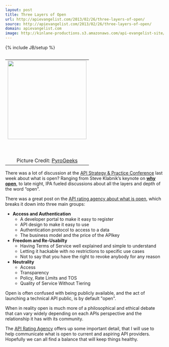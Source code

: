 ```yaml
---
layout: post
title: Three Layers of Open
url: http://apievangelist.com/2013/02/26/three-layers-of-open/
source: http://apievangelist.com/2013/02/26/three-layers-of-open/
domain: apievangelist.com
image: http://kinlane-productions.s3.amazonaws.com/api-evangelist-site/blog/pyro-geeks-open-sign.jpg
---
```

{% include JB/setup %}<p><table cellspacing="2" cellpadding="2" align="right">
<tbody>
<tr>
<td align="center"><a href="http://pyrogeeks.com/" target="_blank"><img src="https://s3.amazonaws.com/kinlane-productions/api-evangelist/pyro-geeks-open-sign.jpg" alt="" width="250" /></a>
<p>&nbsp;</p>
</td>
</tr>
<tr>
<td align="center">Picture Credit:  <a href="http://pyrogeeks.com/" target="_blank">PyroGeeks</a></td>
</tr>
</tbody>
</table>
<p>There was a lot of discussion at the&nbsp;<a href="http://www.apistrategyconference.com/">API Strategy &amp; Practice Conference</a> last week about what is open?  Ranging from Steve Klabnik&rsquo;s keynote on <span style="text-decoration: underline;"><strong><a title="Why Open" href="http://www.youtube.com/watch?v=oniWVV2k1Pg">why open</a></strong></span>, to late night, IPA fueled discussions about all the layers and depth of the word &ldquo;open&rdquo;.</p>
<p>There was a great post on the <a href="http://api500.com/post/44022221316/what-is-open">API rating agency about what is open</a>, which breaks it down into three main groups:</p>
<ul class="mainlist">
<li><strong>Access and Authentication</strong> 
<ul class="mainlist">
<li>A developer portal to make it easy to register</li>
<li>API design to make it easy to use</li>
<li>Authentication protocol to access to a data</li>
<li>The business model and the price of the APIkey</li>
</ul>
</li>
<li><strong>Freedom and Re-Usabilty</strong> 
<ul class="mainlist">
<li>Having Terms of Service well explained and simple to understand</li>
<li>Letting it hackable with no restrictions to specific use cases </li>
<li>Not to say that you have the right to revoke anybody for any reason</li>
</ul>
</li>
<li><strong>Neutrality</strong> 
<ul class="mainlist">
<li>Access</li>
<li>Transparency</li>
<li>Policy, Rate Limits and TOS</li>
<li>Quality of Service Without Tiering</li>
</ul>
</li>
</ul>
<p>Open is often confused with being publicly available, and the act of launching a technical API public, is by default "open".</p>
<p>When in reality open is much more of a philosophical and ethical debate that can vary widely depending on each APIs perspective and the relationship it has with its community.</p>
<p>The <a href="http://api500.com/post/44022221316/what-is-open">API Rating Agency</a> offers up some important detail, that I will use to help communicate what is open to current and aspiring API providers.  Hopefully we can all find a balance that will keep things healthy.</p></p>

